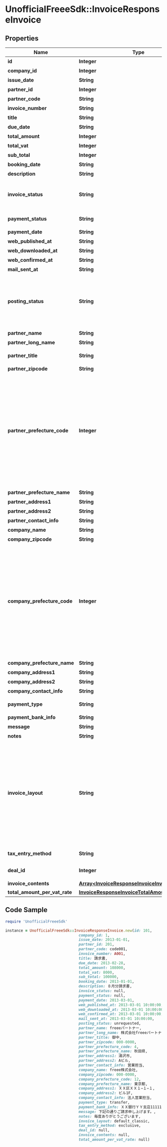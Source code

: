 # UnofficialFreeeSdk::InvoiceResponseInvoice

## Properties

Name | Type | Description | Notes
------------ | ------------- | ------------- | -------------
**id** | **Integer** | 請求書ID | 
**company_id** | **Integer** | 事業所ID | 
**issue_date** | **String** | 請求日 (yyyy-mm-dd) | 
**partner_id** | **Integer** | 取引先ID | 
**partner_code** | **String** | 取引先コード | [optional] 
**invoice_number** | **String** | 請求書番号 | 
**title** | **String** | タイトル | [optional] 
**due_date** | **String** | 期日 (yyyy-mm-dd) | [optional] 
**total_amount** | **Integer** | 合計金額 | 
**total_vat** | **Integer** | 合計金額 | [optional] 
**sub_total** | **Integer** | 小計 | [optional] 
**booking_date** | **String** | 売上計上日 | [optional] 
**description** | **String** | 概要 | [optional] 
**invoice_status** | **String** | 請求書ステータス  (draft: 下書き, applying: 申請中, remanded: 差し戻し, rejected: 却下, approved: 承認済み, issued: 発行済み) | 
**payment_status** | **String** | 入金ステータス  (unsettled: 入金待ち, settled: 入金済み) | [optional] 
**payment_date** | **String** | 入金日 | [optional] 
**web_published_at** | **String** | Web共有日時(最新) | [optional] 
**web_downloaded_at** | **String** | Web共有ダウンロード日時(最新) | [optional] 
**web_confirmed_at** | **String** | Web共有取引先確認日時(最新) | [optional] 
**mail_sent_at** | **String** | メール送信日時(最新) | [optional] 
**posting_status** | **String** | 郵送ステータス(unrequested: リクエスト前, preview_registered: プレビュー登録, preview_failed: プレビュー登録失敗, ordered: 注文中, order_failed: 注文失敗, printing: 印刷中, canceled: キャンセル, posted: 投函済み) | 
**partner_name** | **String** | 取引先名 | [optional] 
**partner_long_name** | **String** | 取引先正式名称 | [optional] 
**partner_title** | **String** | 敬称（御中、様、(空白)の3つから選択） | [optional] 
**partner_zipcode** | **String** | 郵便番号 | [optional] 
**partner_prefecture_code** | **Integer** | 都道府県コード（0:北海道、1:青森、2:岩手、3:宮城、4:秋田、5:山形、6:福島、7:茨城、8:栃木、9:群馬、10:埼玉、11:千葉、12:東京、13:神奈川、14:新潟、15:富山、16:石川、17:福井、18:山梨、19:長野、20:岐阜、21:静岡、22:愛知、23:三重、24:滋賀、25:京都、26:大阪、27:兵庫、28:奈良、29:和歌山、30:鳥取、31:島根、32:岡山、33:広島、34:山口、35:徳島、36:香川、37:愛媛、38:高知、39:福岡、40:佐賀、41:長崎、42:熊本、43:大分、44:宮崎、45:鹿児島、46:沖縄 | [optional] 
**partner_prefecture_name** | **String** | 都道府県 | [optional] 
**partner_address1** | **String** | 市区町村・番地 | [optional] 
**partner_address2** | **String** | 建物名・部屋番号など | [optional] 
**partner_contact_info** | **String** | 取引先担当者名 | [optional] 
**company_name** | **String** | 事業所名 | 
**company_zipcode** | **String** | 郵便番号 | [optional] 
**company_prefecture_code** | **Integer** | 都道府県コード（0:北海道、1:青森、2:岩手、3:宮城、4:秋田、5:山形、6:福島、7:茨城、8:栃木、9:群馬、10:埼玉、11:千葉、12:東京、13:神奈川、14:新潟、15:富山、16:石川、17:福井、18:山梨、19:長野、20:岐阜、21:静岡、22:愛知、23:三重、24:滋賀、25:京都、26:大阪、27:兵庫、28:奈良、29:和歌山、30:鳥取、31:島根、32:岡山、33:広島、34:山口、35:徳島、36:香川、37:愛媛、38:高知、39:福岡、40:佐賀、41:長崎、42:熊本、43:大分、44:宮崎、45:鹿児島、46:沖縄 | [optional] 
**company_prefecture_name** | **String** | 都道府県 | [optional] 
**company_address1** | **String** | 市区町村・番地 | [optional] 
**company_address2** | **String** | 建物名・部屋番号など | [optional] 
**company_contact_info** | **String** | 事業所担当者名 | [optional] 
**payment_type** | **String** | 支払方法 (振込: transfer, 引き落とし: direct_debit) | 
**payment_bank_info** | **String** | 支払口座 | [optional] 
**message** | **String** | メッセージ | [optional] 
**notes** | **String** | 備考 | [optional] 
**invoice_layout** | **String** | レイアウト(default_classic: レイアウト１/クラシック, standard_classic: レイアウト２/クラシック, envelope_classic: 封筒１/クラシック, carried_forward_standard_classic: レイアウト３（繰越金額欄あり）/クラシック, carried_forward_envelope_classic: 封筒２（繰越金額欄あり）/クラシック, default_modern: レイアウト１/モダン, standard_modern: レイアウト２/モダン, envelope_modern: 封筒/モダン) | 
**tax_entry_method** | **String** | 請求書の消費税計算方法(inclusive: 内税, exclusive: 外税) | 
**deal_id** | **Integer** | 取引ID (invoice_statusがissuedの時のみIDが表示されます) | [optional] 
**invoice_contents** | [**Array&lt;InvoiceResponseInvoiceInvoiceContents&gt;**](InvoiceResponseInvoiceInvoiceContents.md) | 請求内容 | [optional] 
**total_amount_per_vat_rate** | [**InvoiceResponseInvoiceTotalAmountPerVatRate**](InvoiceResponseInvoiceTotalAmountPerVatRate.md) |  | 

## Code Sample

```ruby
require 'UnofficialFreeeSdk'

instance = UnofficialFreeeSdk::InvoiceResponseInvoice.new(id: 101,
                                 company_id: 1,
                                 issue_date: 2013-01-01,
                                 partner_id: 201,
                                 partner_code: code001,
                                 invoice_number: A001,
                                 title: 請求書,
                                 due_date: 2013-02-28,
                                 total_amount: 108000,
                                 total_vat: 8000,
                                 sub_total: 100000,
                                 booking_date: 2013-01-01,
                                 description: ８月分請求書,
                                 invoice_status: null,
                                 payment_status: null,
                                 payment_date: 2013-03-01,
                                 web_published_at: 2013-03-01 10:00:00,
                                 web_downloaded_at: 2013-03-01 10:00:00,
                                 web_confirmed_at: 2013-03-01 10:00:00,
                                 mail_sent_at: 2013-03-01 10:00:00,
                                 posting_status: unrequested,
                                 partner_name: freeeパートナー,
                                 partner_long_name: 株式会社freeeパートナー,
                                 partner_title: 御中,
                                 partner_zipcode: 000-0000,
                                 partner_prefecture_code: 4,
                                 partner_prefecture_name: 秋田県,
                                 partner_address1: 湯沢市,
                                 partner_address2: Aビル,
                                 partner_contact_info: 営業担当,
                                 company_name: freee株式会社,
                                 company_zipcode: 000-0000,
                                 company_prefecture_code: 12,
                                 company_prefecture_name: 東京都,
                                 company_address1: ＸＸ区ＸＸ１−１−１,
                                 company_address2: ビル1F,
                                 company_contact_info: 法人営業担当,
                                 payment_type: transfer,
                                 payment_bank_info: ＸＸ銀行ＹＹ支店1111111,
                                 message: 下記の通りご請求申し上げます。,
                                 notes: 毎度ありがとうございます,
                                 invoice_layout: default_classic,
                                 tax_entry_method: exclusive,
                                 deal_id: null,
                                 invoice_contents: null,
                                 total_amount_per_vat_rate: null)
```


